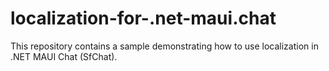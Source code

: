 # localization-for-.net-maui.chat
This repository contains a sample demonstrating how to use localization in .NET MAUI Chat (SfChat).
